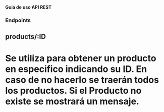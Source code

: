 #### Guia de uso API REST

### Endpoints

## products/:ID
# Se utiliza para obtener un producto en especifico indicando su ID. En caso de no hacerlo se traerán todos los productos. Si el Producto no existe se mostrará un mensaje.